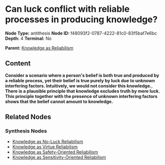 # Can luck conflict with reliable processes in producing knowledge?

**Node Type:** antithesis
**Node ID:** f48093f2-0787-4222-81c0-83f5baf7e6bc
**Depth:** 4
**Terminal:** No

**Parent:** [Knowledge as Reliabilism](knowledge-as-reliabilism-synthesis-9aebef31-b2ac-40ef-aff3-bf542fd3daa2.md)

## Content

**Consider a scenario where a person's belief is both true and produced by a reliable process, yet their belief is true purely by luck due to unknown interfering factors. Intuitively, we would not consider this knowledge.**, **There is a plausible principle that knowledge excludes truth by mere luck. This principle together with the presence of unknown interfering factors shows that the belief cannot amount to knowledge.**

## Related Nodes

### Synthesis Nodes

- [Knowledge as No-Luck Reliabilism](knowledge-as-no-luck-reliabilism-synthesis-7840698b-b3dc-4077-9b08-4b5a97ee75f4.md)
- [Knowledge as Virtue Reliabilism](knowledge-as-virtue-reliabilism-synthesis-3faf03cd-5a13-4b60-bad5-965c0a3cb53d.md)
- [Knowledge as Safety-Oriented Reliabilism](knowledge-as-safety-oriented-reliabilism-synthesis-5e490fe4-0430-4331-b5ae-34d304052463.md)
- [Knowledge as Sensitivity-Oriented Reliabilism](knowledge-as-sensitivity-oriented-reliabilism-synthesis-0e71c1bd-9f40-4a77-8e35-f85ee4be9f42.md)

